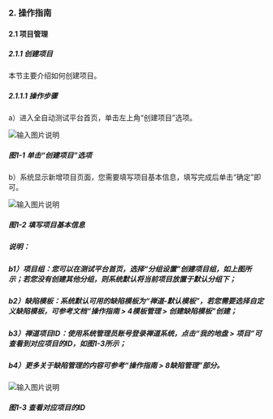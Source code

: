 ### 2. 操作指南

#### 2.1 项目管理

##### 2.1.1 创建项目

本节主要介绍如何创建项目。

##### 2.1.1.1 操作步骤

a）进入全自动测试平台首页，单击左上角“创建项目”选项。

![输入图片说明](../../../images/SoFlu%E5%85%A8%E8%87%AA%E5%8A%A8%E6%B5%8B%E8%AF%95%E5%B9%B3%E5%8F%B0%E6%95%99%E7%A8%8B/2.%20%E6%93%8D%E4%BD%9C%E6%8C%87%E5%8D%97/1.%20%E9%A1%B9%E7%9B%AE%E7%AE%A1%E7%90%86/image.png)

##### 图1-1 单击“创建项目”选项

b）系统显示新增项目页面，您需要填写项目基本信息，填写完成后单击“确定”即可。

![输入图片说明](../../../images/SoFlu%E5%85%A8%E8%87%AA%E5%8A%A8%E6%B5%8B%E8%AF%95%E5%B9%B3%E5%8F%B0%E6%95%99%E7%A8%8B/2.%20%E6%93%8D%E4%BD%9C%E6%8C%87%E5%8D%97/1.%20%E9%A1%B9%E7%9B%AE%E7%AE%A1%E7%90%86/1-2.png)

##### 图1-2 填写项目基本信息

##### 说明：

##### b1）项目组：您可以在测试平台首页，选择“分组设置”创建项目组，如上图所示；若您没有创建其他分组，则系统默认将当前项目放置于默认分组下；

##### b2）缺陷模板：系统默认可用的缺陷模板为“禅道-默认模板”，若您需要选择自定义缺陷模板，可参考文档“操作指南 > 4模板管理 > 创建缺陷模板”创建；

##### b3）禅道项目ID：使用系统管理员账号登录禅道系统，点击“我的地盘 > 项目”可查看到对应项目的ID，如图1-3所示；

##### b4）更多关于缺陷管理的内容可参考“操作指南 > 8缺陷管理”部分。

![输入图片说明](../../../images/SoFlu%E5%85%A8%E8%87%AA%E5%8A%A8%E6%B5%8B%E8%AF%95%E5%B9%B3%E5%8F%B0%E6%95%99%E7%A8%8B/2.%20%E6%93%8D%E4%BD%9C%E6%8C%87%E5%8D%97/1.%20%E9%A1%B9%E7%9B%AE%E7%AE%A1%E7%90%86/1-3.png)

##### 图1-3 查看对应项目的ID
